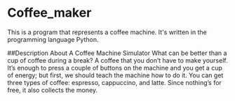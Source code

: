 # Coffee_maker
This is a program that represents a coffee machine. It's written in the programming language Python.

##Description
About A Coffee Machine Simulator What can be better than a cup of coffee during a break? A coffee that you don’t have to make yourself. It’s enough to press a couple of buttons on the machine and you get a cup of energy; but first, we should teach the machine how to do it. 
You can get three types of coffee: espresso, cappuccino, and latte. Since nothing’s for free, it also collects the money.
